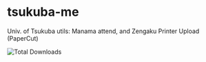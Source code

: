 # tsukuba-me
Univ. of Tsukuba utils: Manama attend, and Zengaku Printer Upload (PaperCut)

![Total Downloads](https://img.shields.io/github/downloads/tsukuba-me/tsukuba-me/total.svg)
